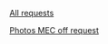 [All requests](https://cms-pdmv-prod.web.cern.ch/mcm/requests?range=SMP-RunIISummer20UL16wmLHENanoGENpruned-00001,SMP-RunIISummer20UL16wmLHENanoGENpruned-00100&page=-1&shown=4398046777471)

[Photos MEC off request](https://cms-pdmv-prod.web.cern.ch/mcm/requests?dataset_name=DYJetsToMuMu_LO_TuneCP5_PhotosMecOff_13TeV-horace-pythia8-photospp&page=0&shown=127)
